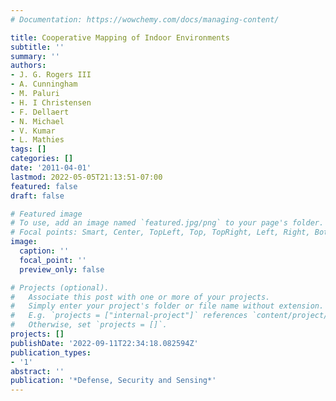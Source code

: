 ```yaml
---
# Documentation: https://wowchemy.com/docs/managing-content/

title: Cooperative Mapping of Indoor Environments
subtitle: ''
summary: ''
authors:
- J. G. Rogers III
- A. Cunningham
- M. Paluri
- H. I Christensen
- F. Dellaert
- N. Michael
- V. Kumar
- L. Mathies
tags: []
categories: []
date: '2011-04-01'
lastmod: 2022-05-05T21:13:51-07:00
featured: false
draft: false

# Featured image
# To use, add an image named `featured.jpg/png` to your page's folder.
# Focal points: Smart, Center, TopLeft, Top, TopRight, Left, Right, BottomLeft, Bottom, BottomRight.
image:
  caption: ''
  focal_point: ''
  preview_only: false

# Projects (optional).
#   Associate this post with one or more of your projects.
#   Simply enter your project's folder or file name without extension.
#   E.g. `projects = ["internal-project"]` references `content/project/deep-learning/index.md`.
#   Otherwise, set `projects = []`.
projects: []
publishDate: '2022-09-11T22:34:18.082594Z'
publication_types:
- '1'
abstract: ''
publication: '*Defense, Security and Sensing*'
---
```

